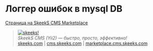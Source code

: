 Логгер ошибок в mysql DB
===================================
[Страница на SkeekS CMS Marketplace](http://marketplace.cms.skeeks.com/solutions/instrumentyi/razrabotchiku/62-logirovanie-oshibok-v-bazu-dannyih)


> [![skeeks!](https://gravatar.com/userimage/74431132/13d04d83218593564422770b616e5622.jpg)](http://skeeks.com)  
<i>SkeekS CMS (Yii2) — быстро, просто, эффективно!</i>  
[skeeks.com](http://skeeks.com) | [cms.skeeks.com](http://cms.skeeks.com) | [marketplace.cms.skeeks.com](http://marketplace.cms.skeeks.com)

